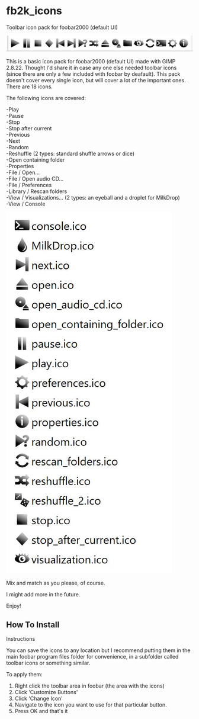 # fb2k_icons
Toolbar icon pack for foobar2000 (default UI)

![screenshot1.jpg](https://github.com/phurtive/fb2k_icons/blob/main/screenshots/screenshot1.jpg?raw=true)

This is a basic icon pack for foobar2000 (default UI) made with GIMP 2.8.22. Thought I'd share it in case any one else needed toolbar icons (since there are only a few included with foobar by deafault). This pack doesn't cover every single icon, but will cover a lot of the important ones. There are 18 icons.

The following icons are covered:


-Play  
-Pause  
-Stop  
-Stop after current  
-Previous  
-Next  
-Random  
-Reshuffle (2 types: standard shuffle arrows or dice)  
-Open containing folder  
-Properties  
-File / Open...  
-File / Open audio CD...  
-File / Preferences  
-Library / Rescan folders  
-View / Visualizations... (2 types: an eyeball and a droplet for MilkDrop)  
-View / Console  

![screenshot2.jpg](https://github.com/phurtive/fb2k_icons/blob/main/screenshots/screenshot2.jpg?raw=true)

Mix and match as you please, of course.  

I might add more in the future.   

Enjoy!

## How To Install
Instructions

You can save the icons to any location but I recommend putting them in the main foobar program files folder for convenience, in a subfolder called toolbar icons or something similar.
  
To apply them: 
1. Right click the toolbar area in foobar (the area with the icons)
2. Click 'Customize Buttons'
3. Click 'Change Icon'
4. Navigate to the icon you want to use for that particular button.
5. Press OK and that's it
